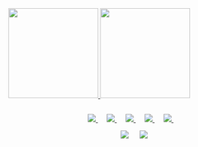 <div align="left">
  <a href="https://github.com/mmaachado">
  <img height="180em" src="https://github-readme-stats.vercel.app/api?username=mmaachado&show_icons=true&theme=tokyonight&include_all_commits=true&count_private=true"/>
  <img height="180em" src="https://github-readme-stats.vercel.app/api/top-langs/?username=mmaachado&layout=compact&langs_count=7&theme=tokyonight"/>
</div>
  
  ##

  <p align="center">
  
  <a href="https://www.w3.org/html/">
    <img alt:"HTML5" src="https://img.shields.io/badge/html5-%23E34F26.svg?style=for-the-badge&logo=html5&logoColor=white"/>
  </a>
 &emsp;
  
  <a href="https://www.w3schools.com/css/default.asp">
    <img alt:"CSS3" src="https://img.shields.io/badge/css3-%231572B6.svg?style=for-the-badge&logo=css3&logoColor=white"/>
  </a>
 &emsp;
  
  <a href="https://developer.mozilla.org/en-US/docs/Web/JavaScript">
    <img alt:"JavaScript" src="https://img.shields.io/badge/javascript-%23323330.svg?style=for-the-badge&logo=javascript&logoColor=%23F7DF1E"/>
  </a>
 &emsp;
    
  <a href="https://docs.microsoft.com/en-us/dotnet/csharp/tour-of-csharp/">
    <img alt:"C#" src="https://img.shields.io/badge/c%23-%23239120.svg?style=for-the-badge&logo=c-sharp&logoColor=white"/>
  </a>
 &emsp;
    
 <a href="https://unity.com/">
    <img alt:"Unity" src="https://img.shields.io/badge/unity-%23000000.svg?style=for-the-badge&logo=unity&logoColor=white"/>
  </a>
 &emsp;
    
</p>
  
<div align="center">

<a target="_blank" href="https://www.linkedin.com/in/marcelo-machado/"><img src="https://img.shields.io/badge/linkedin-%230077B5.svg?style=for-the-badge&logo=linkedin&logoColor=white"></img></a>
&emsp;
<a target="_blank" href="mailto:mjoelmachadojr@gmail.com"><img src="https://img.shields.io/badge/Gmail-D14836?style=for-the-badge&logo=gmail&logoColor=white"></img></a>

</div>
